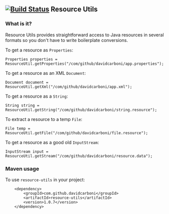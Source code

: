 [![Build Status](https://travis-ci.org/davidcarboni/resource-utils.png?branch=master)](https://travis-ci.org/davidcarboni/resource-utils)
Resource Utils
----------


### What is it?

Resource Utils provides straightforward access to Java resources in several formats so you don't have to write boilerplate conversions.

To get a resource as `Properties`:

    Properties properties = ResourceUtil.getProperties("/com/github/davidcarboni/app.properties");

To get a resource as an XML `Document`:

    Document document = ResourceUtil.getXml("/com/github/davidcarboni/app.xml");

To get a resource as a `String`:

    String string = ResourceUtil.getString("/com/github/davidcarboni/string.resource");

To extract a resource to a temp `File`:

    File temp = ResourceUtil.getFile("/com/github/davidcarboni/file.resource");

To get a resource as a good old `InputStream`:

    InputStream input = ResourceUtil.getStream("/com/github/davidcarboni/resource.data");


### Maven usage

To use `resource-utils` in your project:

		<dependency>
			<groupId>com.github.davidcarboni</groupId>
			<artifactId>resource-utils</artifactId>
			<version>1.0.7</version>
		</dependency>

		